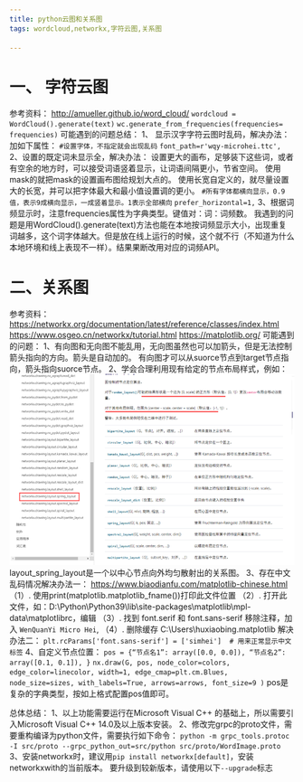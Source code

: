 ```yaml
---
title: python云图和关系图 
tags: wordcloud,networkx,字符云图,关系图

---
```



# 一、	字符云图
参考资料：
http://amueller.github.io/word_cloud/
`wordcloud = WordCloud().generate(text)`
`wc.generate_from_frequencies(frequencies= frequencies)`
可能遇到的问题总结：
1、	显示汉字字符云图时乱码，解决办法：加如下属性：
`#设置字体，不指定就会出现乱码`
`font_path=r'wqy-microhei.ttc',`
2、设置的既定词未显示全，解决办法：
设置更大的画布，足够装下这些词，或者有空余的地方时，可以接受词语竖着显示，让词语间隔更小，节省空间。
使用mask的就把mask的设置画布图给规划大点的。
使用长宽自定义的，就尽量设置大的长宽，并可以把字体最大和最小值设置调的更小。
`#所有字体都横向显示，0.9值，表示9成横向显示，一成竖着显示。1表示全部横向`
`prefer_horizontal=1,`
3、根据词频显示时，注意frequencies属性为字典类型。键值对：词：词频数。
我遇到的问题是用WordCloud().generate(text)方法也能在本地按词频显示大小，出现重复词越多，这个词字体越大。但是放在线上运行的时候，这个就不行（不知道为什么本地环境和线上表现不一样）。结果果断改用对应的词频API。

# 二、关系图
参考资料：
https://networkx.org/documentation/latest/reference/classes/index.html
https://www.osgeo.cn/networkx/tutorial.html
https://matplotlib.org/
可能遇到的问题：
1、有向图和无向图不能乱用，无向图虽然也可以加箭头，但是无法控制箭头指向的方向。箭头是自动加的。
有向图才可以从suorce节点到target节点指向，箭头指向suorce节点。
2、学会合理利用现有给定的节点布局样式，例如：
![enter description here](./images/1642578874785.png)
layout_spring_layout是一个以中心节点向外均匀散射出的关系图。
3、存在中文乱码情况解决办法一：
https://www.biaodianfu.com/matplotlib-chinese.html
（1）. 使用print(matplotlib.matplotlib_fname())打印此文件位置
（2）. 打开此文件，如：D:\Python\Python39\lib\site-packages\matplotlib\mpl-data\matplotlibrc，编辑
（3）. 找到 font.serif 和 font.sans-serif 移除注释，加入 `WenQuanYi Micro Hei`, 
（4）. 删除缓存 C:\Users\huxiaobing\.matplotlib 
解决办法二：
`plt.rcParams['font.sans-serif'] = ['simhei']  # 用来正常显示中文标签`
4、自定义节点位置：
`pos = {“节点名1”: array([0.0, 0.0]), “节点名2”: array([0.1, 0.1]), }`
`nx.draw(G, pos, node_color=colors, edge_color=linecolor, width=1, edge_cmap=plt.cm.Blues, node_size=sizes,
        with_labels=True, arrows=arrows, font_size=9 )`
pos是复杂的字典类型，按如上格式配置pos值即可。

总体总结：
1、以上功能需要运行在Microsoft Visual C++ 的基础上，所以需要引入Microsoft Visual C++ 14.0及以上版本安装。
2、修改完grpc的proto文件，需要重构编译为python文件，需要执行如下命令：
`python -m grpc_tools.protoc -I src/proto --grpc_python_out=src/python src/proto/WordImage.proto`
3、安装networkx时，建议用`pip install networkx[default]`，安装networkxwith的当前版本。
要升级到较新版本，请使用以下`--upgrade`标志

